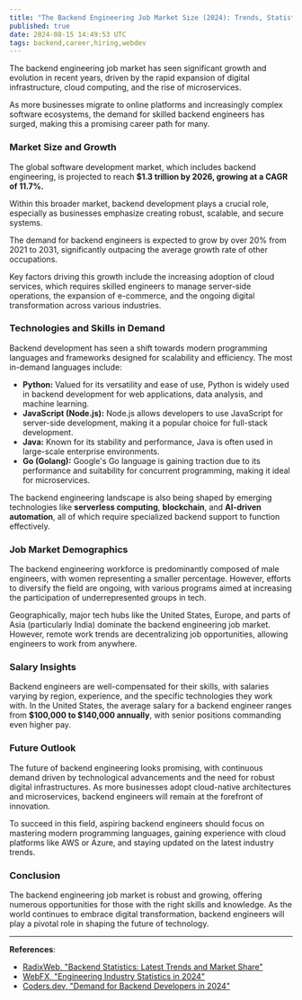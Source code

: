 ```yaml
---
title: "The Backend Engineering Job Market Size (2024): Trends, Statistics, and Opportunities"
published: true
date: 2024-08-15 14:49:53 UTC
tags: backend,career,hiring,webdev
---
```


The backend engineering job market has seen significant growth and evolution in recent years, driven by the rapid expansion of digital infrastructure, cloud computing, and the rise of microservices.

As more businesses migrate to online platforms and increasingly complex software ecosystems, the demand for skilled backend engineers has surged, making this a promising career path for many.

### Market Size and Growth

The global software development market, which includes backend engineering, is projected to reach **$1.3 trillion by 2026, growing at a CAGR of 11.7%.**

Within this broader market, backend development plays a crucial role, especially as businesses emphasize creating robust, scalable, and secure systems.

The demand for backend engineers is expected to grow by over 20% from 2021 to 2031, significantly outpacing the average growth rate of other occupations.

Key factors driving this growth include the increasing adoption of cloud services, which requires skilled engineers to manage server-side operations, the expansion of e-commerce, and the ongoing digital transformation across various industries.

### Technologies and Skills in Demand

Backend development has seen a shift towards modern programming languages and frameworks designed for scalability and efficiency. The most in-demand languages include:

- **Python:** Valued for its versatility and ease of use, Python is widely used in backend development for web applications, data analysis, and machine learning.
- **JavaScript (Node.js):** Node.js allows developers to use JavaScript for server-side development, making it a popular choice for full-stack development.
- **Java:** Known for its stability and performance, Java is often used in large-scale enterprise environments.
- **Go (Golang):** Google's Go language is gaining traction due to its performance and suitability for concurrent programming, making it ideal for microservices.

The backend engineering landscape is also being shaped by emerging technologies like **serverless computing**, **blockchain**, and **AI-driven automation**, all of which require specialized backend support to function effectively.

### Job Market Demographics

The backend engineering workforce is predominantly composed of male engineers, with women representing a smaller percentage. However, efforts to diversify the field are ongoing, with various programs aimed at increasing the participation of underrepresented groups in tech.

Geographically, major tech hubs like the United States, Europe, and parts of Asia (particularly India) dominate the backend engineering job market. However, remote work trends are decentralizing job opportunities, allowing engineers to work from anywhere.

### Salary Insights

Backend engineers are well-compensated for their skills, with salaries varying by region, experience, and the specific technologies they work with. In the United States, the average salary for a backend engineer ranges from **$100,000 to $140,000 annually**, with senior positions commanding even higher pay.

### Future Outlook

The future of backend engineering looks promising, with continuous demand driven by technological advancements and the need for robust digital infrastructures. As more businesses adopt cloud-native architectures and microservices, backend engineers will remain at the forefront of innovation.

To succeed in this field, aspiring backend engineers should focus on mastering modern programming languages, gaining experience with cloud platforms like AWS or Azure, and staying updated on the latest industry trends.

### Conclusion

The backend engineering job market is robust and growing, offering numerous opportunities for those with the right skills and knowledge. As the world continues to embrace digital transformation, backend engineers will play a pivotal role in shaping the future of technology.

---

**References**:

- [RadixWeb, "Backend Statistics: Latest Trends and Market Share"](https://radixweb.com/blog/backend-statistics)
- [WebFX, "Engineering Industry Statistics in 2024"](https://www.webfx.com/industries/professional-services/engineering/statistics/)
- [Coders.dev, "Demand for Backend Developers in 2024"](https://www.coders.dev/blog/are-back-end-developers-in-demand.html)
